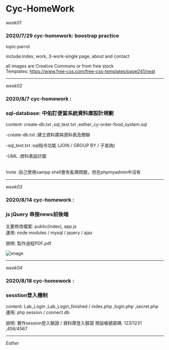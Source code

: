 # Cyc-HomeWork
*week01*

### 2020/7/29 cyc-homework: boostrap practice


topic:parrot

include:index, work, 3-work-single page, about and contact


all images are Creative Commons or from free stock <br>
Templates: https://www.free-css.com/free-css-templates/page241/neat

***

*week02*

### 2020/8/7 cyc-homework :
### sql-database: 中佑訂便當系統資料庫設計規劃

content: create-db.txt ,sql_test.txt ,esther_cy-order-food_system.sql


-create-db.txt :建立資料庫與資料表及關聯

-sql_test.txt :sql指令功能 (JOIN / GROUP BY / 子查詢)

-UML :資料表設計圖
<br><br>

!note :自己使用xampp shell會有亂碼問題，但在phpmyadmin中沒有

***
*week03*

### 2020/8/14 cyc-homework :
### js jQuery 串接news前後端

主要修改檔案: public(index), app.js <br>
運用: node modules / mysql / jquery / ajax

說明: 製作過程PDF.pdf<br>

![image](https://i.imgur.com/mcKC1oo.png)

***
*week04*

### 2020/8/18 cyc-homework :
### sesstion登入機制

content: Lab_Login ,Lab_Login_finished / index.php ,login.php ,secret.php <br>
運用: php session / connect db

說明:  實作session登入驗證 / 資料庫登入驗證
預設帳號密碼: 123/1231 ,456/4567

--------------------------
*Esther*


